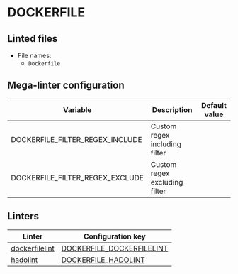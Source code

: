 <!-- markdownlint-disable MD003 MD020 MD033 MD041 -->
<!-- Generated by .automation/build.py, please do not update manually -->
<!-- Instead, update descriptor file at https://github.com/nvuillam/mega-linter/tree/master/megalinter/descriptors/dockerfile.yml -->
# DOCKERFILE

## Linted files

- File names:
  - `Dockerfile`

## Mega-linter configuration

| Variable | Description | Default value |
| ----------------- | -------------- | -------------- |
| DOCKERFILE_FILTER_REGEX_INCLUDE | Custom regex including filter |  |
| DOCKERFILE_FILTER_REGEX_EXCLUDE | Custom regex excluding filter |  |

## Linters

| Linter | Configuration key |
| ------ | ----------------- |
| [dockerfilelint](dockerfile_dockerfilelint.md) | [DOCKERFILE_DOCKERFILELINT](dockerfile_dockerfilelint.md) |
| [hadolint](dockerfile_hadolint.md) | [DOCKERFILE_HADOLINT](dockerfile_hadolint.md) |
